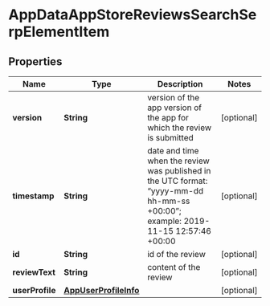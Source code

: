 

# AppDataAppStoreReviewsSearchSerpElementItem


## Properties

| Name | Type | Description | Notes |
|------------ | ------------- | ------------- | -------------|
|**version** | **String** | version of the app version of the app for which the review is submitted |  [optional] |
|**timestamp** | **String** | date and time when the review was published in the UTC format: “yyyy-mm-dd hh-mm-ss +00:00”; example: 2019-11-15 12:57:46 +00:00 |  [optional] |
|**id** | **String** | id of the review |  [optional] |
|**reviewText** | **String** | content of the review |  [optional] |
|**userProfile** | [**AppUserProfileInfo**](AppUserProfileInfo.md) |  |  [optional] |



